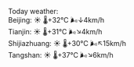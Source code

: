 Today weather:  
Beijing: ☀️   🌡️+32°C 🌬️↓4km/h  
Tianjin: ☀️   🌡️+31°C 🌬️↘4km/h  
Shijiazhuang: ☀️   🌡️+30°C 🌬️↖15km/h  
Tangshan: ☀️   🌡️+37°C 🌬️↘6km/h  
